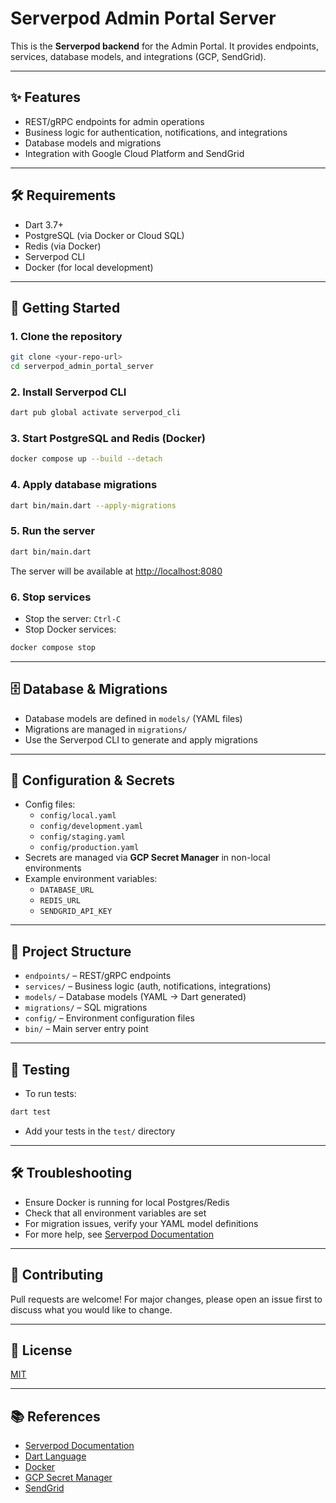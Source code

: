 # Serverpod Admin Portal Server

This is the **Serverpod backend** for the Admin Portal. It provides endpoints, services, database models, and integrations (GCP, SendGrid).

---

## ✨ Features
- REST/gRPC endpoints for admin operations
- Business logic for authentication, notifications, and integrations
- Database models and migrations
- Integration with Google Cloud Platform and SendGrid

---

## 🛠 Requirements
- Dart 3.7+
- PostgreSQL (via Docker or Cloud SQL)
- Redis (via Docker)
- Serverpod CLI
- Docker (for local development)

---

## 🚀 Getting Started

### 1. Clone the repository
```bash
git clone <your-repo-url>
cd serverpod_admin_portal_server
```

### 2. Install Serverpod CLI
```bash
dart pub global activate serverpod_cli
```

### 3. Start PostgreSQL and Redis (Docker)
```bash
docker compose up --build --detach
```

### 4. Apply database migrations
```bash
dart bin/main.dart --apply-migrations
```

### 5. Run the server
```bash
dart bin/main.dart
```

The server will be available at [http://localhost:8080](http://localhost:8080)

### 6. Stop services
- Stop the server: `Ctrl-C`
- Stop Docker services:
```bash
docker compose stop
```

---

## 🗄️ Database & Migrations
- Database models are defined in `models/` (YAML files)
- Migrations are managed in `migrations/`
- Use the Serverpod CLI to generate and apply migrations

---

## 🔑 Configuration & Secrets
- Config files:
  - `config/local.yaml`
  - `config/development.yaml`
  - `config/staging.yaml`
  - `config/production.yaml`
- Secrets are managed via **GCP Secret Manager** in non-local environments
- Example environment variables:
  - `DATABASE_URL`
  - `REDIS_URL`
  - `SENDGRID_API_KEY`

---

## 📂 Project Structure
- `endpoints/` – REST/gRPC endpoints
- `services/` – Business logic (auth, notifications, integrations)
- `models/` – Database models (YAML → Dart generated)
- `migrations/` – SQL migrations
- `config/` – Environment configuration files
- `bin/` – Main server entry point

---

## 🧪 Testing
- To run tests:
```bash
dart test
```
- Add your tests in the `test/` directory

---

## 🛠 Troubleshooting
- Ensure Docker is running for local Postgres/Redis
- Check that all environment variables are set
- For migration issues, verify your YAML model definitions
- For more help, see [Serverpod Documentation](https://docs.serverpod.dev/)

---

## 🤝 Contributing
Pull requests are welcome! For major changes, please open an issue first to discuss what you would like to change.

---

## 📄 License
[MIT](LICENSE)

---

## 📚 References
- [Serverpod Documentation](https://docs.serverpod.dev/)
- [Dart Language](https://dart.dev/)
- [Docker](https://docs.docker.com/)
- [GCP Secret Manager](https://cloud.google.com/secret-manager)
- [SendGrid](https://sendgrid.com/docs/)

